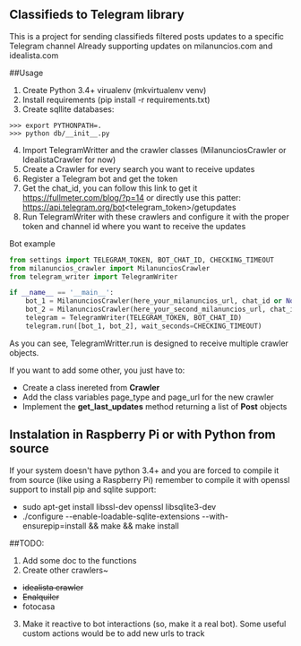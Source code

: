 ## Classifieds to Telegram library

This is a project for sending classifieds filtered posts updates to a specific Telegram channel
Already supporting updates on milanuncios.com and idealista.com

##Usage
1. Create Python 3.4+ virualenv (mkvirtualenv venv)
2. Install requirements (pip install -r requirements.txt)
3. Create sqllite databases:
```
>>> export PYTHONPATH=.
>>> python db/__init__.py
```
4. Import TelegramWritter and the crawler classes (MilanunciosCrawler or IdealistaCrawler for now)
5. Create a Crawler for every search you want to receive updates
6. Register a Telegram bot and get the token
7. Get the chat_id, you can follow this link to get it https://fullmeter.com/blog/?p=14 or directly use this patter:
  https://api.telegram.org/bot<telegram_token>/getupdates
8. Run TelegramWriter with these crawlers and configure it with the proper token and channel id where you want to receive the updates

Bot example
```python
from settings import TELEGRAM_TOKEN, BOT_CHAT_ID, CHECKING_TIMEOUT
from milanuncios_crawler import MilanunciosCrawler
from telegram_writer import TelegramWriter

if __name__ == '__main__':
    bot_1 = MilanunciosCrawler(here_your_milanuncios_url, chat_id or None)
    bot_2 = MilanunciosCrawler(here_your_second_milanuncios_url, chat_id or None)
    telegram = TelegramWriter(TELEGRAM_TOKEN, BOT_CHAT_ID)
    telegram.run([bot_1, bot_2], wait_seconds=CHECKING_TIMEOUT)
```

As you can see, TelegramWritter.run is designed to receive multiple crawler objects. 

If you want to add some other, you just have to:
* Create a class inereted from __Crawler__ 
* Add the class variables page_type and page_url for the new crawler
* Implement the __get_last_updates__ method returning a list of __Post__ objects


## Instalation in Raspberry Pi or with Python from source
If your system doesn't have python 3.4+ and you are forced to compile it from source (like using a Raspberry Pi) remember to compile it with openssl support to install pip and sqlite support:
* sudo apt-get install libssl-dev openssl libsqlite3-dev
* ./configure --enable-loadable-sqlite-extensions --with-ensurepip=install && make && make install

##TODO:
1. Add some doc to the functions
2. Create other crawlers~
 * ~~idealista crawler~~ 
 * ~~Enalquiler~~ 
 * fotocasa
3. Make it reactive to bot interactions (so, make it a real bot). Some useful custom actions would be to add new urls to track